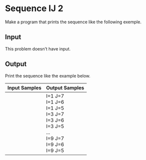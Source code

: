 # Sequence IJ 2
Make a program that prints the sequence like the following exemple.

## Input
This problem doesn't have input.

## Output
Print the sequence like the example below.

| Input Samples |                                                  Output Samples                                                 |
|---------------|-----------------------------------------------------------------------------------------------------------------|
|               | I=1 J=7<br> I=1 J=6<br> I=1 J=5<br> I=3 J=7<br> I=3 J=6<br> I=3 J=5<br> ...<br> I=9 J=7<br> I=9 J=6<br> I=9 J=5 |